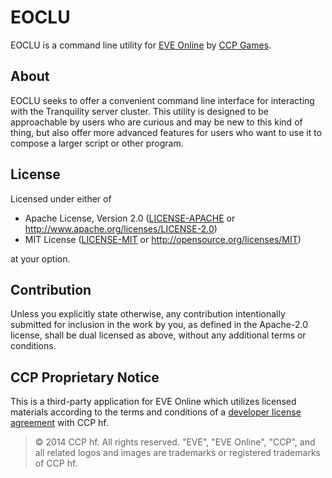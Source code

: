 # EOCLU

EOCLU is a command line utility for [EVE Online](https://www.eveonline.com/) by
[CCP Games](https://www.ccpgames.com/).

## About

EOCLU seeks to offer a convenient command line interface for interacting with
the Tranquility server cluster. This utility is designed to be approachable by
users who are curious and may be new to this kind of thing, but also offer more
advanced features for users who want to use it to compose a larger script or
other program.

## License

Licensed under either of

- Apache License, Version 2.0
  ([LICENSE-APACHE](LICENSE-APACHE) or
  <http://www.apache.org/licenses/LICENSE-2.0>)
- MIT License
  ([LICENSE-MIT](LICENSE-MIT) or <http://opensource.org/licenses/MIT>)

at your option.

## Contribution

Unless you explicitly state otherwise, any contribution intentionally submitted
for inclusion in the work by you, as defined in the Apache-2.0 license, shall be
dual licensed as above, without any additional terms or conditions.

## CCP Proprietary Notice

This is a third-party application for EVE Online which utilizes licensed
materials according to the terms and conditions of a
[developer license agreement](https://developers.eveonline.com/license-agreement)
with CCP hf.

> © 2014 CCP hf. All rights reserved. "EVE", "EVE Online", "CCP", and all
> related logos and images are trademarks or registered trademarks of CCP hf.
